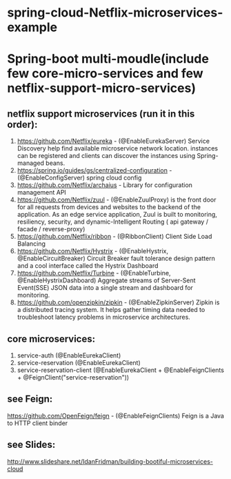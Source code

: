 # spring-cloud-Netflix-microservices-example

# Spring-boot multi-moudle(include few core-micro-services and  few netflix-support-micro-services) 

## netflix support microservices (run it in this order):
1. https://github.com/Netflix/eureka - (@EnableEurekaServer) Service Discovery help find available microservice network location. instances can be registered and clients can discover the instances using Spring-managed beans.
2. https://spring.io/guides/gs/centralized-configuration - (@EnableConfigServer) spring cloud config
3. https://github.com/Netflix/archaius - Library for configuration management API
4. https://github.com/Netflix/zuul - (@EnableZuulProxy) is the front door for all requests from devices and websites to the backend of the   application. As an edge service application, Zuul is built to monitoring, resiliency, security, and dynamic-Intelligent Routing ( api gateway / facade / reverse-proxy)
5. https://github.com/Netflix/ribbon - (@RibbonClient) Client Side Load Balancing 
6. https://github.com/Netflix/Hystrix - (@EnableHystrix, @EnableCircuitBreaker) Circuit Breaker fault tolerance design pattern and a cool interface called the Hystrix Dashboard 
7. https://github.com/Netflix/Turbine - (@EnableTurbine, @EnableHystrixDashboard) Aggregate streams of Server-Sent Event(SSE) JSON data into a single stream and dashboard for monitoring.
8. https://github.com/openzipkin/zipkin - (@EnableZipkinServer) Zipkin is a distributed tracing system. It helps gather timing data needed to troubleshoot latency problems in microservice architectures.

## core microservices:
1. service-auth (@EnableEurekaClient)
2. service-reservation  (@EnableEurekaClient)
3. service-reservation-client   (@EnableEurekaClient + @EnableFeignClients + @FeignClient("service-reservation"))

## see Feign:
https://github.com/OpenFeign/feign - (@EnableFeignClients) Feign is a Java to HTTP client binder 

## see Slides: 
http://www.slideshare.net/IdanFridman/building-bootiful-microservices-cloud


 
